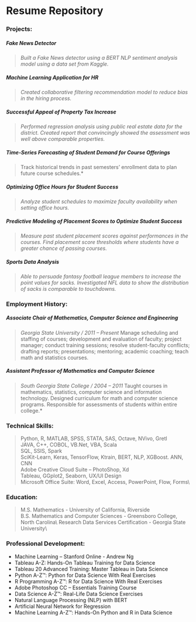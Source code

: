 # Resume Repository

### Projects:

#####  Fake News Detector
> *Built a Fake News detector using a BERT NLP sentiment analysis model using a data set from Kaggle.*

##### Machine Learning Application for HR
> *Created collaborative filtering recommendation model to reduce bias in the hiring process.*
    
##### Successful Appeal of Property Tax Increase
> *Performed regression analysis using public real estate data for the district.  Created report that convincingly showed the assessment was well above comparable properties.*  

##### Time-Series Forecasting of Student Demand for Course Offerings
> Track historical trends in past semesters’ enrollment data to plan future course schedules.*

##### Optimizing Office Hours for Student Success
> *Analyze student schedules to maximize faculty availability when setting office hours.*

##### Predictive Modeling of Placement Scores to Optimize Student Success
> *Measure past student placement scores against performances in the courses.  Find placement score thresholds where students have a greater chance of passing courses.*

##### Sports Data Analysis
> *Able to persuade fantasy football league members to increase the point values for sacks.  Investigated NFL data to show the distribution of sacks is comparable to touchdowns.*

### Employment History:
##### Associate Chair of Mathematics, Computer Science and Engineering
> *Georgia State University /  2011 – Present*
> Manage scheduling and staffing of courses; development and evaluation of faculty; project manager; conduct training sessions; resolve student-faculty conflicts; drafting reports; presentations; mentoring; academic coaching; teach math and statistics courses.

##### Assistant Professor of Mathematics and Computer Science	
> *South Georgia State College /  2004 – 2011*
> Taught courses in mathematics, statistics, computer science and information technology.  Designed curriculum for math and computer science programs.  Responsible for assessments of students within entire college.*

### Technical Skills:
> Python, R, MATLAB, SPSS, STATA, SAS, Octave, NVivo, Gretl\
> JAVA, C++, COBOL, VB.Net, VBA, Scala\
> SQL, SSIS, Spark\
> SciKit-Learn, Keras, TensorFlow, Ktrain, BERT, NLP, XGBoost. ANN, CNN\
> Adobe Creative Cloud Suite – PhotoShop, Xd\
> Tableau, GGplot2, Seaborn, UX/UI Design\
> Microsoft Office Suite: Word, Excel, Access, PowerPoint, Flow, Forms\

### Education:
> M.S. Mathematics - University of California, Riverside\
> B.S. Mathematics and Computer Sciences - Greensboro College, North Carolina\ 
> Research Data Services Certification - Georgia State University\

### Professional Development:

* Machine Learning – Stanford Online - Andrew Ng
* Tableau A-Z: Hands-On Tableau Training for Data Science
* Tableau 20 Advanced Training: Master Tableau in Data Science
* Python A-Z™: Python for Data Science With Real Exercises
* R Programming A-Z™: R for Data Science With Real Exercises
* Adobe Photoshop CC – Essentials Training Course
* Data Science A-Z™: Real-Life Data Science Exercises
* Natural Language Processing (NLP) with BERT
* Artificial Neural Network for Regression
* Machine Learning A-Z™: Hands-On Python and R in Data Science


